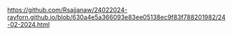 https://github.com/Rsajjanaw/24022024-rayforn.github.io/blob/630a4e5a366093e83ee05138ec9f83f788201982/24-02-2024.html
